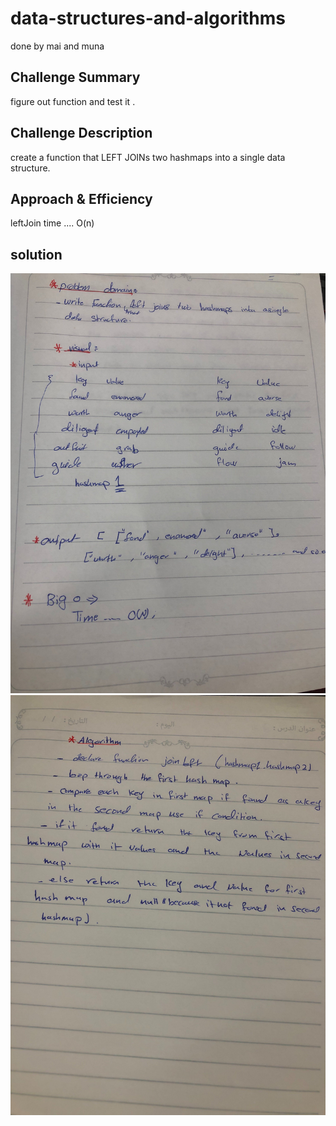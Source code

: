 # data-structures-and-algorithms
done by mai and  muna
## Challenge Summary
figure out function and test it .

## Challenge Description
 create  a function that LEFT JOINs two hashmaps into a single data structure.

## Approach & Efficiency
leftJoin
time .... O(n)

## solution
![](join2.jpg)
![](join1.jpg)

